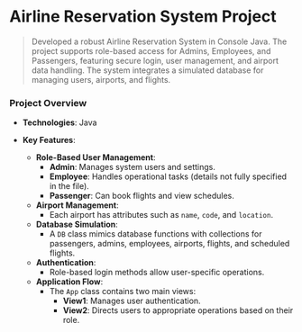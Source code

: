 # Airline Reservation System Project

> Developed a robust Airline Reservation System in Console Java. The project supports role-based access for Admins, Employees, and Passengers, featuring secure login, user management, and airport data handling. The system integrates a simulated database for managing users, airports, and flights.

### Project Overview

- **Technologies**: Java

- **Key Features**:
  - **Role-Based User Management**: 
    - **Admin**: Manages system users and settings.
    - **Employee**: Handles operational tasks (details not fully specified in the file).
    - **Passenger**: Can book flights and view schedules.
  - **Airport Management**: 
    - Each airport has attributes such as `name`, `code`, and `location`.
  - **Database Simulation**: 
    - A `DB` class mimics database functions with collections for passengers, admins, employees, airports, flights, and scheduled flights.
  - **Authentication**: 
    - Role-based login methods allow user-specific operations.
  - **Application Flow**: 
    - The `App` class contains two main views:
      - **View1**: Manages user authentication.
      - **View2**: Directs users to appropriate operations based on their role.
